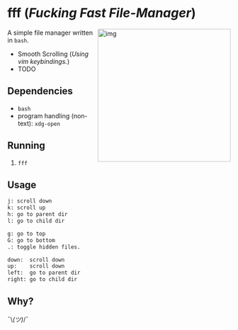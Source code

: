# fff (*Fucking Fast File-Manager*)

<a href="https://asciinema.org/a/B2LRFD6q26E7DhftTkeHLAUMT" target="_blank"><img src="https://asciinema.org/a/B2LRFD6q26E7DhftTkeHLAUMT.png" alt="img" height="300px" align="right"/></a>

A simple file manager written in `bash`.

- Smooth Scrolling (*Using vim keybindings.*)
- TODO


## Dependencies

- `bash`
- program handling (non-text): `xdg-open`

## Running

1. `fff`

## Usage

```sh
j: scroll down
k: scroll up
h: go to parent dir
l: go to child dir

g: go to top
G: go to bottom
.: toggle hidden files.

down:  scroll down
up:    scroll down
left:  go to parent dir
right: go to child dir
```

## Why?

¯\\_(ツ)_/¯
